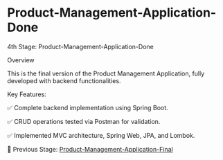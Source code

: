 # Product-Management-Application-Done
4th Stage: Product-Management-Application-Done

Overview

This is the final version of the Product Management Application, fully developed with backend functionalities.

Key Features:

✅ Complete backend implementation using Spring Boot.

✅ CRUD operations tested via Postman for validation.

✅ Implemented MVC architecture, Spring Web, JPA, and Lombok.


🔹 Previous Stage: [Product-Management-Application-Final](https://github.com/imprathamraj/Product-Management-Application-Final)
